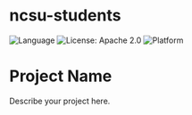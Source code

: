 # ncsu-students

![Language](https://img.shields.io/badge/language-python-blue)
![License: Apache 2.0](https://img.shields.io/badge/License-Apache_2.0-blue.svg)
![Platform](https://img.shields.io/badge/platform-linux-lightgrey)

# Project Name

Describe your project here.
